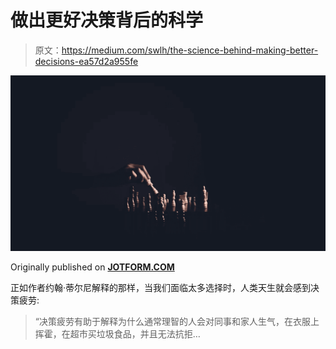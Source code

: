 # 做出更好决策背后的科学

> 原文：<https://medium.com/swlh/the-science-behind-making-better-decisions-ea57d2a955fe>

![](img/b2d21fc0545795c25dd6470885b7c8f2.png)

Originally published on [**JOTFORM.COM**](https://www.jotform.com/blog/decision-making-science/)

正如作者约翰·蒂尔尼解释的那样，当我们面临太多选择时，人类天生就会感到决策疲劳:

> “决策疲劳有助于解释为什么通常理智的人会对同事和家人生气，在衣服上挥霍，在超市买垃圾食品，并且无法抗拒…